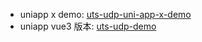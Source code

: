 * uniapp x demo: [uts-udp-uni-app-x-demo](https://github.com/wen-lun/uts-udp-uni-app-x-demo?_blank)
* uniapp vue3 版本: [uts-udp-demo](https://github.com/wen-lun/uts-udp-demo?_blank)